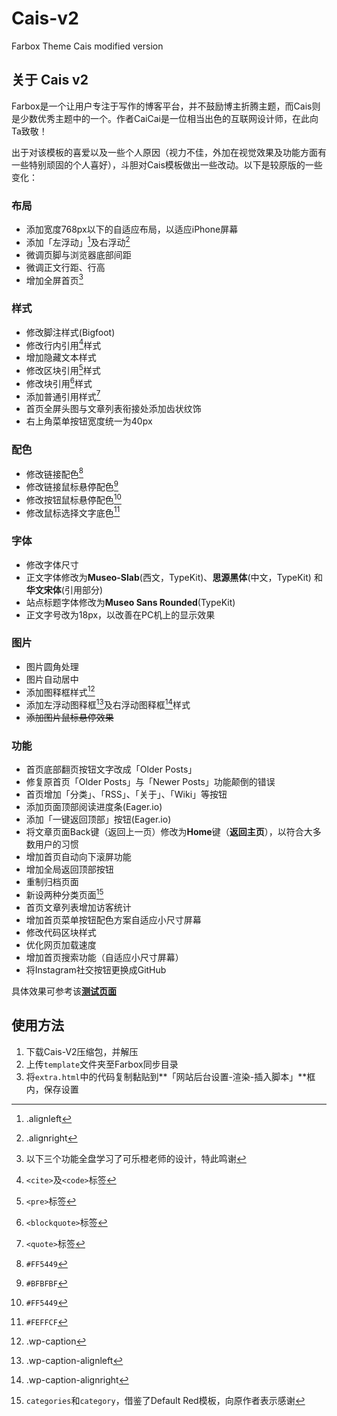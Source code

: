 # Cais-v2
Farbox Theme Cais modified version

## 关于 Cais v2      

Farbox是一个让用户专注于写作的博客平台，并不鼓励博主折腾主题，而Cais则是少数优秀主题中的一个。作者CaiCai是一位相当出色的互联网设计师，在此向Ta致敬！     

出于对该模板的喜爱以及一些个人原因（视力不佳，外加在视觉效果及功能方面有一些特别顽固的个人喜好），斗胆对Cais模板做出一些改动。以下是较原版的一些变化：    

### 布局  
- 添加宽度768px以下的自适应布局，以适应iPhone屏幕  
- 添加「左浮动」[^1]及右浮动[^2]  
- 微调页脚与浏览器底部间距  
- 微调正文行距、行高    
- 增加全屏首页[^14]      

### 样式  
- 修改脚注样式(Bigfoot)  
- 修改行内引用[^3]样式  
- 增加隐藏文本样式  
- 修改区块引用[^4]样式  
- 修改块引用[^5]样式  
- 添加普通引用样式[^6]    
- 首页全屏头图与文章列表衔接处添加齿状纹饰      
- 右上角菜单按钮宽度统一为40px      

### 配色  
- 修改链接配色[^7]  
- 修改链接鼠标悬停配色[^8]  
- 修改按钮鼠标悬停配色[^9]  
- 修改鼠标选择文字底色[^10]  

### 字体  
- 修改字体尺寸  
- 正文字体修改为**Museo-Slab**(西文，TypeKit)、**思源黑体**(中文，TypeKit)  和**华文宋体**(引用部分)  
- 站点标题字体修改为**Museo Sans Rounded**(TypeKit)    
- 正文字号改为18px，以改善在PC机上的显示效果    

### 图片  
- 图片圆角处理  
- 图片自动居中  
- 添加图释框样式[^11]  
- 添加左浮动图释框[^12]及右浮动图释框[^13]样式  
- <del>添加图片鼠标悬停效果</del>  
              
### 功能  
- 首页底部翻页按钮文字改成「Older Posts」  
- 修复原首页「Older Posts」与「Newer Posts」功能颠倒的错误  
- 首页增加「分类」、「RSS」、「关于」、「Wiki」等按钮  
- 添加页面顶部阅读进度条(Eager.io)  
- 添加「一键返回顶部」按钮(Eager.io)    
- 将文章页面Back键（返回上一页）修改为**Home**键（**返回主页**），以符合大多数用户的习惯                            
- 增加首页自动向下滚屏功能            
- 增加全局返回顶部按钮              
- 重制归档页面        
- 新设两种分类页面[^15]         
- 首页文章列表增加访客统计         
- 增加首页菜单按钮配色方案自适应小尺寸屏幕     
- 修改代码区块样式          
- 优化网页加载速度    
- 增加首页搜索功能（自适应小尺寸屏幕）               
- 将Instagram社交按钮更换成GitHub            

具体效果可参考该[**测试页面**][1]           

## 使用方法       

1. 下载Cais-V2压缩包，并解压      
2. 上传`template`文件夹至Farbox同步目录      
3. 将`extra.html`中的代码复制黏贴到**「网站后台设置-渲染-插入脚本」**框内，保存设置         



[^1]:	.alignleft  

[^2]:	.alignright  

[^3]:	`<cite>`及`<code>`标签  

[^4]:	`<pre>`标签  

[^5]:	`<blockquote>`标签  

[^6]:	`<quote>`标签  

[^7]:	`#FF5449`  

[^8]:	`#BFBFBF`  

[^9]:	`#FF5449`  

[^10]:	`#FEFFCF`  

[^11]:	.wp-caption  

[^12]:	.wp-caption-alignleft  

[^13]:	.wp-caption-alignright

[^14]:  以下三个功能全盘学习了可乐橙老师的设计，特此鸣谢         

[^15]:  `categories`和`category`，借鉴了Default Red模板，向原作者表示感谢         


[1]:	http://lanieldev.com/post/webkai-fa/lorem2
